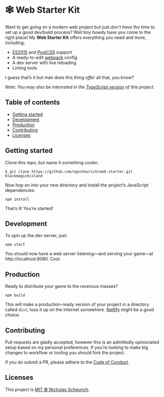 # 🕸 Web Starter Kit

Want to get going on a modern web project but just _don’t have the time_ to set
up a good dev/build process? Well boy howdy have you come to the right place!
My **Web Starter Kit** offers everything you need and more, including:

- [ES2015](https://www.ecma-international.org/ecma-262/6.0/) and [PostCSS](https://postcss.org/) support
- A ready-to-edit [webpack](https://webpack.js.org/) config
- A dev server with live reloading
- Linting tools

I guess that’s it but man does this thing _offer_ all that, you know?

_Note: You may also be interested in the [TypeScript version](https://github.com/ngscheurich/web-starter/tree/typescript)
of this project._

## Table of contents

- [Getting started](#getting-started)
- [Development](#development)
- [Production](#production)
- [Contributing](#contributing)
- [Licenses](#licenses)

## Getting started

Clone this repo, but name it something cooler:

    $ git clone https://github.com/ngscheurich/web-starter.git blackmagickisland

Now hop on into your new directory and install the project’s JavaScript dependencies:

    npm install

That’s it! You’re started!

## Development

To spin up the dev server, just:

    npm start

You should now have a web server listening—and serving your game—at http://localhost:8080. Cool.

## Production

Ready to distribute your game to the ravenous masses?

    npm build

This will make a production-ready version of your project in a directory called `dist`; toss it up on the Internet somewhere. [Netlify](https://www.netlify.com/) might be a good choice.

## Contributing

Pull requests are gladly accepted, however this is an admittedly opinionated setup based on my personal preferences. If you’re looking to make big changes to workflow or tooling you should fork the project.

If you do submit a PR, please adhere to the [Code of Conduct](https://github.com/ngscheurich/web-starter/blob/master/CODE_OF_CONDUCT.md).

## Licenses

This project is [MIT © Nicholas Scheurich](https://github.com/ngscheurich/web-starter/blob/master/LICENSE).

